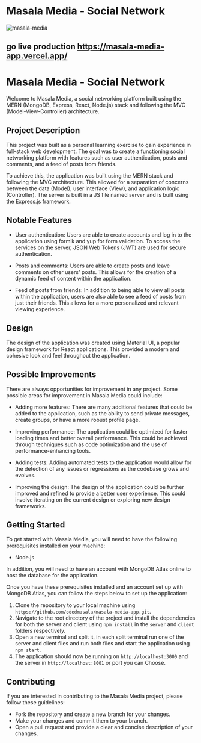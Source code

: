 # Masala Media - Social Network
 
 ![masala-media](https://user-images.githubusercontent.com/105584185/204256264-fbd75a5b-05ae-4b75-a0a3-b2ca06fd9662.png)

 
 
 ## go live production https://masala-media-app.vercel.app/
 

# Masala Media - Social Network

Welcome to Masala Media, a social networking platform built using the MERN (MongoDB, Express, React, Node.js) stack and following the MVC (Model-View-Controller) architecture.

## Project Description

This project was built as a personal learning exercise to gain experience in full-stack web development. The goal was to create a functioning social networking platform with features such as user authentication, posts and comments, and a feed of posts from friends.

To achieve this, the application was built using the MERN stack and following the MVC architecture. This allowed for a separation of concerns between the data (Model), user interface (View), and application logic (Controller). The server is built in a JS file named `server` and is built using the Express.js framework.

## Notable Features

- User authentication: Users are able to create accounts and log in to the application using formik and yup for form validation. To access the services on the server, JSON Web Tokens (JWT) are used for secure authentication.

- Posts and comments: Users are able to create posts and leave comments on other users' posts. This allows for the creation of a dynamic feed of content within the application.

- Feed of posts from friends: In addition to being able to view all posts within the application, users are also able to see a feed of posts from just their friends. This allows for a more personalized and relevant viewing experience.

## Design

The design of the application was created using Material UI, a popular
design framework for React applications. This provided a modern and cohesive look and feel throughout the application.

## Possible Improvements

There are always opportunities for improvement in any project. Some possible areas for improvement in Masala Media could include:

- Adding more features: There are many additional features that could be added to the application, such as the ability to send private messages, create groups, or have a more robust profile page.

- Improving performance: The application could be optimized for faster loading times and better overall performance. This could be achieved through techniques such as code optimization and the use of performance-enhancing tools.

- Adding tests: Adding automated tests to the application would allow for the detection of any issues or regressions as the codebase grows and evolves.

- Improving the design: The design of the application could be further improved and refined to provide a better user experience. This could involve iterating on the current design or exploring new design frameworks.

## Getting Started

To get started with Masala Media, you will need to have the following prerequisites installed on your machine:

- Node.js

In addition, you will need to have an account with MongoDB Atlas online to host the database for the application.

Once you have these prerequisites installed and an account set up with MongoDB Atlas, you can follow the steps below to set up the application:

1. Clone the repository to your local machine using `https://github.com/odedmasala/masala-media-app.git`.
2. Navigate to the root directory of the project and install the dependencies for both the server and client using `npm install` in the `server` and `client` folders respectively.
4. Open a new terminal and split it, in each split terminal run one of the server and client files and run both files and start the application using `npm start`.
5. The application should now be running on `http://localhost:3000` and the server in `http://localhost:8001` or port you can Choose.

## Contributing

If you are interested in contributing to the Masala Media project, please follow these guidelines:

- Fork the repository and create a new branch for your changes.
- Make your changes and commit them to your branch.
- Open a pull request and provide a clear and concise description of your changes.
